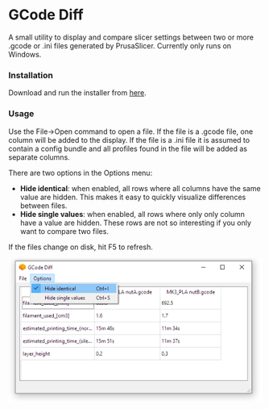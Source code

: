 # GCode Diff

A small utility to display and compare slicer settings between two or more .gcode or .ini files generated by PrusaSlicer. Currently only
runs on Windows.

### Installation
Download and run the installer from [here](https://github.com/magnushacker/gcodediff/releases).

### Usage
Use the File->Open command to open a file. If the file is a .gcode file, one column will be added to the display. If the file is a .ini file it is assumed to contain a config bundle and all profiles found in the file will be added as separate columns.

There are two options in the Options menu:
* __Hide identical__: when enabled, all rows where all columns have the same value are hidden. This makes it easy to quickly visualize
differences between files.
* __Hide single values__: when enabled, all rows where only only column have a value are hidden. These rows are not so interesting if you only want to compare two files.

If the files change on disk, hit F5 to refresh.

![GCode Diff](https://github.com/magnushacker/gcodediff/blob/master/images/gcodediff.png)
